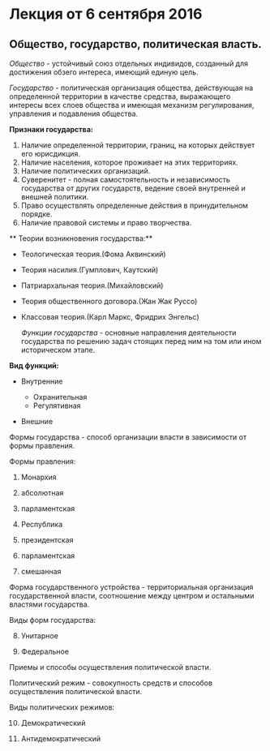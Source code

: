 # Лекция от 6 сентября 2016

## Общество, государство, политическая власть.

_Общество_ - устойчивый союз отдельных индивидов, созданный для достижения обзего интереса, имеющий единую цель.

_Государство_ - политическая организация общества, действующая на определенной территории в качестве средства, выражающего интересы всех слоев общества и имеющая механизм регулирования, управления и подавления общества.

**Признаки государства:**

1. Наличие определенной территории, границ, на которых действует его юрисдикция.
2. Наличие населения, которое проживает на этих территориях.
3. Наличие политических организаций. 
4. Суверенитет - полная самостоятельность и независимость государства от других государств, ведение своей внутренней и внешней политики.
5. Право осуществлять определенные действия в принудительном порядке.
6. Наличие правовой системы и право творчества.

** Теории возникновения государства:**

* Теологическая теория.\(Фома Аквинский\)
* Теория насилия.\(Гумплович, Каутский\)
* Патриархальная теория.\(Михайловский\)
* Теория общественного договора.\(Жан Жак Руссо\)
* Классовая теория.\(Карл Маркс, Фридрих Энгельс\)

  _Функции государства_ - основные направления деятельности государства по решению задач стоящих перед ним на том или ином историческом этапе.


**Вид функций:**

* Внутренние
  * Охранительная
  * Регулятивная

* Внешние


Формы государства - способ организации власти в зависимости от формы правления.

Формы правления:

1. Монархия

2. абсолютная

3. парламентская

4. Республика

5. президентская

6. парламентская

7. смешанная

  Форма государственного устройства - территориальная организация государственной власти, соотношение между центром и остальными властями государства.

  Виды форм государства:

8. Унитарное

9. Федеральное

  Приемы и способы осуществления политической власти.

  Политический режим - совокупность средств и способов осуществления политической власти.

  Виды политических режимов:

10. Демократический

11. Антидемократический


